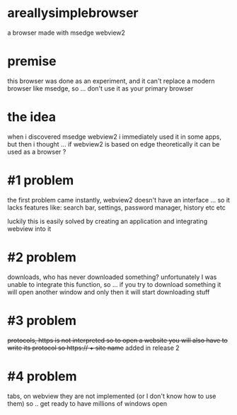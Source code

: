 # areallysimplebrowser
a browser made with msedge webview2

# premise

this browser was done as an experiment, and it can't replace a modern browser like msedge, so ... don't use it as your primary browser

# the idea

when i discovered msedge webview2 i immediately used it in some apps, but then i thought ... if webview2 is based on edge theoretically it can be used as a browser ?

# #1 problem

the first problem came instantly, webview2 doesn't have an interface ... so it lacks features like: search bar, settings, password manager, history etc etc

luckily this is easily solved by creating an application and integrating webview into it

# #2 problem 

downloads, who has never downloaded something? unfortunately I was unable to integrate this function, so ... if you try to download something it will open another window and only then it will start downloading stuff

# #3 problem

~~protocols, https is not interpreted so to open a website you will also have to write its protocol so https:// + site name~~ 
added in release 2


# #4 problem

tabs, on webview they are not implemented (or I don't know how to use them) so .. get ready to have millions of windows open
